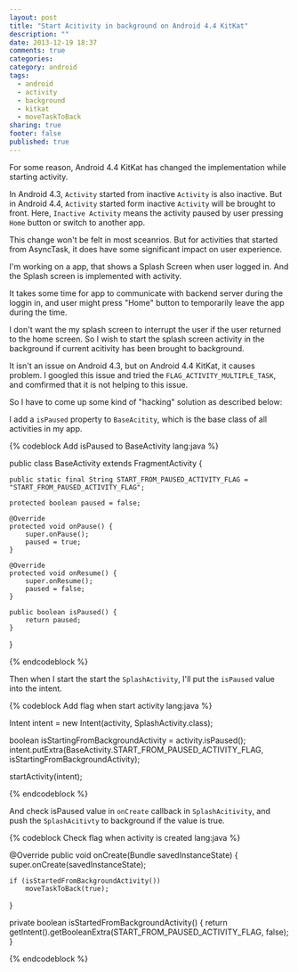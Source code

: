 ```yaml
---
layout: post
title: "Start Acitivity in background on Android 4.4 KitKat"
description: ""
date: 2013-12-19 18:37
comments: true
categories: 
category: android
tags: 
  - android
  - activity
  - background
  - kitkat
  - moveTaskToBack
sharing: true
footer: false
published: true
---
```


For some reason, Android 4.4 KitKat has changed the implementation while starting activity.

In Android 4.3, `Activity` started from inactive `Activity` is also inactive.
But in Android 4.4, `Activity` started form inactive `Activity` will be brought to front.
Here, `Inactive Activity` means the activity paused by user pressing `Home` button or switch to another app.

This change won't be felt in most sceanrios. But for activities that started from AsyncTask, it does have some significant impact on user experience.

I'm working on a app, that shows a Splash Screen when user logged in. And the Splash screen is implemented with activity.

It takes some time for app to communicate with backend server during the loggin in, and user might press "Home" button to temporarily leave the app during the time.

I don't want the my splash screen to interrupt the user if the user returned to the home screen. So I wish to start the splash screen activity in the background if current acitivity has been brought to background.

It isn't an issue on Android 4.3, but on Android 4.4 KitKat, it causes problem.
I googled this issue and tried the `FLAG_ACTIVITY_MULTIPLE_TASK`, and comfirmed that it is not helping to this issue.

So I have to come up some kind of "hacking" solution as described below:

I add a `isPaused` property to `BaseAcitity`, which is the base class of all activities in my app.

{% codeblock Add isPaused to BaseActivity lang:java %}

public class BaseActivity extends FragmentActivity {

    public static final String START_FROM_PAUSED_ACTIVITY_FLAG = "START_FROM_PAUSED_ACTIVITY_FLAG";

    protected boolean paused = false;

    @Override
    protected void onPause() {
        super.onPause();
        paused = true;
    }

    @Override
    protected void onResume() {
        super.onResume();
        paused = false;
    }

    public boolean isPaused() {
        return paused;
    }
}

{% endcodeblock %}

Then when I start the start the `SplashActivity`, I'll put the `isPaused` value into the intent.

{% codeblock Add flag when start activity lang:java %}
    
Intent intent = new Intent(activity, SplashActivity.class);

boolean isStartingFromBackgroundActivity = activity.isPaused();
intent.putExtra(BaseActivity.START_FROM_PAUSED_ACTIVITY_FLAG, isStartingFromBackgroundActivity);

startActivity(intent);

{% endcodeblock %}

And check isPaused value in `onCreate` callback in `SplashAcitivity`, and push the `SplashAcitivty` to background if the value is true.

{% codeblock Check flag when activity is created lang:java %}
    
@Override
public void onCreate(Bundle savedInstanceState) {
    super.onCreate(savedInstanceState);

    if (isStartedFromBackgroundActivity())
        moveTaskToBack(true);
    
}

private boolean isStartedFromBackgroundActivity() {
    return getIntent().getBooleanExtra(START_FROM_PAUSED_ACTIVITY_FLAG, false);
}

{% endcodeblock %}
